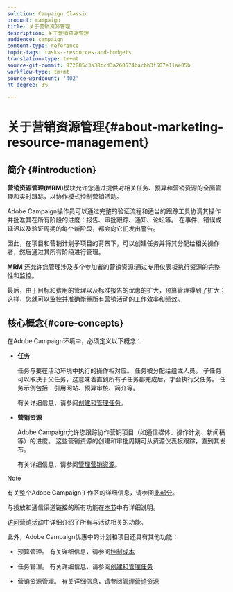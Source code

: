 ```yaml
---
solution: Campaign Classic
product: campaign
title: 关于营销资源管理
description: 关于营销资源管理
audience: campaign
content-type: reference
topic-tags: tasks--resources-and-budgets
translation-type: tm+mt
source-git-commit: 972885c3a38bcd3a260574bacbb3f507e11ae05b
workflow-type: tm+mt
source-wordcount: '402'
ht-degree: 3%

---
```



# 关于营销资源管理{#about-marketing-resource-management}

## 简介 {#introduction}

**营销资源管理(MRM)**&#x200B;模块允许您通过提供对相关任务、预算和营销资源的全面管理和实时跟踪，以协作模式控制营销活动。

Adobe Campaign操作员可以通过完整的验证流程和适当的跟踪工具协调其操作并批准其在所有阶段的进度：报告、审批跟踪、通知、论坛等。 在事件、错误或延迟以及验证周期的每个新阶段，都会向它们发出警告。

因此，在项目和营销计划子项目的背景下，可以创建任务并将其分配给相关操作者，然后通过其所有阶段进行管理。

**MRM** 还允许您管理涉及多个参加者的营销资源:通过专用仪表板执行资源的完整性和监控。

最后，由于目标和费用的管理以及标准报告的优惠的扩大，预算管理得到了扩大；这样，您就可以监控并准确衡量所有营销活动的工作效率和绩效。

## 核心概念{#core-concepts}

在Adobe Campaign环境中，必须定义以下概念：

* **任务**

   任务与要在活动环境中执行的操作相对应。 任务被分配给组或人员。 子任务可以取决于父任务，这意味着直到所有子任务都完成后，才会执行父任务。 任务示例包括：引用网站、预算审核、简介等。

   有关详细信息，请参阅[创建和管理任务](../../campaign/using/creating-and-managing-tasks.md)。

* **营销资源**

   Adobe Campaign允许您跟踪协作营销项目（如通信媒体、操作计划、新闻稿等）的进度。 这些营销资源的创建和审批周期可从资源仪表板跟踪，直到其发布。

   有关详细信息，请参阅[管理营销资源](../../campaign/using/managing-marketing-resources.md)。

>[!NOTE]
>
>有关整个Adobe Campaign工作区的详细信息，请参阅[此部分](../../platform/using/adobe-campaign-workspace.md)。
>  
>与投放和通信渠道链接的所有功能在[本节](../../delivery/using/steps-about-delivery-creation-steps.md)中有详细说明。
>
>[访问营销活动](../../campaign/using/accessing-marketing-campaigns.md)中详细介绍了所有与活动相关的功能。

此外，Adobe Campaign优惠中的计划和项目还具有其他功能：

* 预算管理。 有关详细信息，请参阅[控制成本](../../campaign/using/controlling-costs.md)

* 任务管理。 有关详细信息，请参阅[创建和管理任务](../../campaign/using/creating-and-managing-tasks.md)

* 营销资源管理。 有关详细信息，请参阅[管理营销资源](../../campaign/using/managing-marketing-resources.md)

